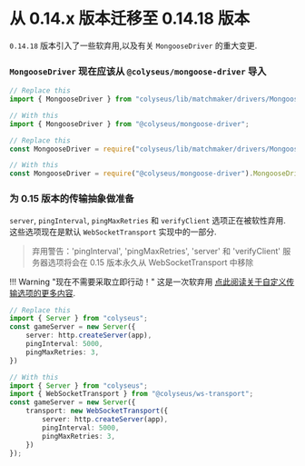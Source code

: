 # 从 0.14.x 版本迁移至 0.14.18 版本

`0.14.18` 版本引入了一些软弃用,以及有关 `MongooseDriver` 的重大变更.

### `MongooseDriver` 现在应该从 `@colyseus/mongoose-driver` 导入

```typescript fct_label="TypeScript"
// Replace this
import { MongooseDriver } from "colyseus/lib/matchmaker/drivers/MongooseDriver"

// With this
import { MongooseDriver } from "@colyseus/mongoose-driver";
```

```typescript fct_label="JavaScript"
// Replace this
const MongooseDriver = require("colyseus/lib/matchmaker/drivers/MongooseDriver").MongooseDriver;

// With this
const MongooseDriver = require("@colyseus/mongoose-driver").MongooseDriver;
```

### 为 0.15 版本的传输抽象做准备

`server`, `pingInterval`, `pingMaxRetries` 和 `verifyClient`  选项正在被软性弃用. 这些选项现在是默认 `WebSocketTransport` 实现中的一部分.

> 弃用警告：'pingInterval',  'pingMaxRetries', 'server' 和 'verifyClient' 服务器选项将会在 0.15 版本永久从 WebSocketTransport 中移除

!!! Warning "现在不需要采取立即行动！"
    这是一次软弃用 [点此阅读关于自定义传输选项的更多内容](/server/transport).

```typescript fct_label="TypeScript"
// Replace this
import { Server } from "colyseus";
const gameServer = new Server({
    server: http.createServer(app),
    pingInterval: 5000,
    pingMaxRetries: 3,
})

// With this
import { Server } from "colyseus";
import { WebSocketTransport } from "@colyseus/ws-transport";
const gameServer = new Server({
    transport: new WebSocketTransport({
        server: http.createServer(app),
        pingInterval: 5000,
        pingMaxRetries: 3,
    })
});
```
